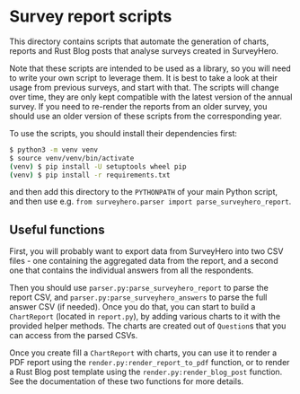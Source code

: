 # Survey report scripts
This directory contains scripts that automate the generation of charts, reports and Rust Blog posts that analyse
surveys created in SurveyHero.

Note that these scripts are intended to be used as a library, so you will need to write your own script to leverage them.
It is best to take a look at their usage from previous surveys, and start with that. The scripts will change over time, they are only kept compatible with the latest version of the annual survey. If you need to re-render the reports from an older survey, you should use an older version of these scripts from the corresponding year.

To use the scripts, you should install their dependencies first:
```bash
$ python3 -m venv venv
$ source venv/venv/bin/activate
(venv) $ pip install -U setuptools wheel pip  
(venv) $ pip install -r requirements.txt
```

and then add this directory to the `PYTHONPATH` of your main Python script, and then use e.g. `from surveyhero.parser import parse_surveyhero_report`.

## Useful functions
First, you will probably want to export data from SurveyHero into two CSV files - one containing the aggregated data from
the report, and a second one that contains the individual answers from all the respondents.

Then you should use `parser.py:parse_surveyhero_report` to parse the report CSV, and `parser.py:parse_surveyhero_answers`
to parse the full answer CSV (if needed). Once you do that, you can start to build a `ChartReport` (located in `report.py`),
by adding various charts to it with the provided helper methods. The charts are created out of `Question`s that you can
access from the parsed CSVs.

Once you create fill a `ChartReport` with charts, you can use it to render a PDF report using the `render.py:render_report_to_pdf`
function, or to render a Rust Blog post template using the `render.py:render_blog_post` function. See the documentation
of these two functions for more details.
